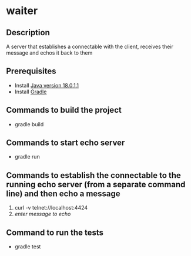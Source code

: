 # waiter

## Description
A server that establishes a connectable with the client, receives their message and echos it back to them

## Prerequisites
- Install [Java version 18.0.1.1](https://java.com/en/download/)
- Install [Gradle](https://gradle.org/install/)

## Commands to build the project
- gradle build

## Commands to start echo server
- gradle run

## Commands to establish the connectable to the running echo server (from a separate command line) and then echo a message
1. curl -v telnet://localhost:4424
2. *enter message to echo*

## Command to run the tests
- gradle test